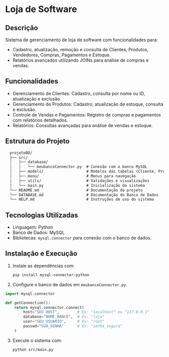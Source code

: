 # Loja de Software

## Descrição  
Sistema de gerenciamento de loja de software com funcionalidades para:  
- Cadastro, atualização, remoção e consulta de Clientes, Produtos, Vendedores, Compras, Pagamentos e Estoque.  
- Relatórios avançados utilizando JOINs para análise de compras e vendas.  

## Funcionalidades  
- Gerenciamento de Clientes: Cadastro, consulta por nome ou ID, atualização e exclusão.  
- Gerenciamento de Produtos: Cadastro, atualização de estoque, consulta e exclusão.  
- Controle de Vendas e Pagamentos: Registro de compras e pagamentos com relatórios detalhados.  
- Relatórios: Consultas avançadas para análise de vendas e estoque.  

## Estrutura do Projeto  
```md
  projetoBD/
  ├── src/
  │   ├── database/
  │   │   └── meubancoConnector.py  # Conexão com o banco MySQL
  │   ├── models/                   # Modelos das tabelas (Cliente, Produto, etc.)
  │   ├── menu/                     # Menus para navegação
  │   ├── utils/                    # Validações e visualizações
  │   └── main.py                   # Inicialização do sistema
  └── README.md                     # Documentação do projeto
  └── DATABASE.md                   # Documentação do Banco de Dados
  └── HELP.md                       # Instruções de uso do sistema
````

## Tecnologias Utilizadas

- Linguagem: Python
- Banco de Dados: MySQL
- Bibliotecas: `mysql.connector` para conexão com o banco de dados.

## Instalação e Execução

1. Instale as dependências com:
    
    ```bash
    pip install mysql-connector-python
    ```
    
2. Configure o banco de dados em `meubancoConnector.py`.
```python
import mysql.connector

def getConnection():
    return mysql.connector.connect(
        host="SEU_HOST",        # Ex: "localhost" ou "127.0.0.1"
        database="NOME_BANCO",  # Ex: "loja"
        user="SEU_USUARIO",     # Ex: "root"
        passwd="SUA_SENHA"      # Ex: "senha_segura"
    )
```
3. Execute o sistema com:
    
    ```bash
    python src/main.py
    ```
    
